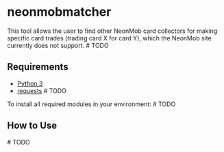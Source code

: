 # neonmobmatcher
This tool allows the user to find other NeonMob card collectors for making specific card trades (trading card X for card Y), which the NeonMob site currently does not support.
\# TODO

## Requirements
- [Python 3](https://www.python.org/downloads/)
- [requests](https://pypi.org/project/requests/)
\# TODO

To install all required modules in your environment:
\# TODO

## How to Use
\# TODO
